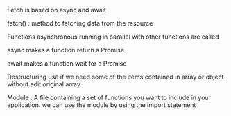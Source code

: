 Fetch is based on async and await

fetch() : method to fetching data from the resource  

Functions asynchronous  running in parallel with other functions are called 

async makes a function return a Promise

await makes a function wait for a Promise


Destructuring use if we need some of the items contained in array or object without edit original array .

Module : A file containing a set of functions you want to include in your application.
we can use the module  by using the import statement
 
